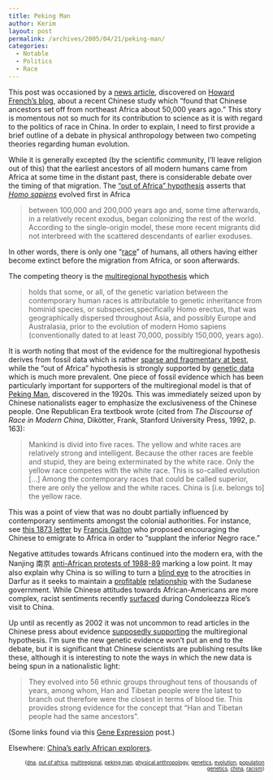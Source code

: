 ```yaml
---
title: Peking Man
author: Kerim
layout: post
permalink: /archives/2005/04/21/peking-man/
categories:
  - Notable
  - Politics
  - Race
---
```

This post was occasioned by a <a href="http://english.people.com.cn/200504/20/eng20050420_181979.html" onclick="_gaq.push(['_trackEvent', 'outbound-article', 'http://english.people.com.cn/200504/20/eng20050420_181979.html', 'news article']);" >news article</a>, discovered on <a href="http://www.howardwfrench.com/archives/2005/04/21/beijing_acknowledges_chinese_like_everyone_else_originated_in_africa/" onclick="_gaq.push(['_trackEvent', 'outbound-article', 'http://www.howardwfrench.com/archives/2005/04/21/beijing_acknowledges_chinese_like_everyone_else_originated_in_africa/', 'Howard French&#8217;s blog']);" >Howard French&#8217;s blog</a>, about a recent Chinese study which &#8220;found that Chinese ancestors set off from northeast Africa about 50,000 years ago.&#8221; This story is momentous not so much for its contribution to science as it is with regard to the politics of race in China. In order to explain, I need to first provide a brief outline of a debate in physical anthropology between two competing theories regarding human evolution.

While it is generally excepted (by the scientific community, I&#8217;ll leave religion out of this) that the earliest ancestors of all modern humans came from Africa at some time in the distant past, there is considerable debate over the timing of that migration. The <a href="http://en.wikipedia.org/wiki/Single-origin_hypothesis" onclick="_gaq.push(['_trackEvent', 'outbound-article', 'http://en.wikipedia.org/wiki/Single-origin_hypothesis', '&#8220;out of Africa&#8221; hypothesis']);" >&#8220;out of Africa&#8221; hypothesis</a> asserts that *<a href="http://en.wikipedia.org/wiki/Homo_sapiens" onclick="_gaq.push(['_trackEvent', 'outbound-article', 'http://en.wikipedia.org/wiki/Homo_sapiens', 'Homo sapiens']);" >Homo sapiens</a>* evolved first in Africa

> between 100,000 and 200,000 years ago and, some time afterwards, in a relatively recent exodus, began colonizing the rest of the world. According to the single-origin model, these more recent migrants did not interbreed with the scattered descendants of earlier exoduses.

In other words, there is only one &#8220;<a href="http://test.oxus.net/archives/2005/03/16/race/" onclick="_gaq.push(['_trackEvent', 'outbound-article', 'http://test.oxus.net/archives/2005/03/16/race/', 'race']);" >race</a>&#8221; of humans, all others having either become extinct before the migration from Africa, or soon afterwards.

The competing theory is the <a href="http://en.wikipedia.org/wiki/Multiregional_hypothesis" onclick="_gaq.push(['_trackEvent', 'outbound-article', 'http://en.wikipedia.org/wiki/Multiregional_hypothesis', 'multiregional hypothesis']);" >multiregional hypothesis</a> which

> holds that some, or all, of the genetic variation between the contemporary human races is attributable to genetic inheritance from hominid species, or subspecies,specifically Homo erectus, that was geographically dispersed throughout Asia, and possibly Europe and Australasia, prior to the evolution of modern Homo sapiens (conventionally dated to at least 70,000, possibly 150,000, years ago).

It is worth noting that most of the evidence for the multiregional hypothesis derives from fossil data which is rather <a href="http://geowords.com/histbooknetscape/f24.htm" onclick="_gaq.push(['_trackEvent', 'outbound-article', 'http://geowords.com/histbooknetscape/f24.htm', 'sparse and fragmentary at best']);" >sparse and fragmentary at best</a>, while the &#8220;out of Africa&#8221; hypothesis is strongly supported by <a href="http://test.oxus.net/archives/2005/04/14/ancestors/" onclick="_gaq.push(['_trackEvent', 'outbound-article', 'http://test.oxus.net/archives/2005/04/14/ancestors/', 'genetic data']);" >genetic data</a> which is much more prevalent. One piece of fossil evidence which has been particularly important for supporters of the multiregional model is that of <a href="http://en.wikipedia.org/wiki/Peking_Man" onclick="_gaq.push(['_trackEvent', 'outbound-article', 'http://en.wikipedia.org/wiki/Peking_Man', 'Peking Man']);" >Peking Man</a>, discovered in the 1920s. This was immediately seized upon by Chinese nationalists eager to emphasize the exclusiveness of the Chinese people. One Republican Era textbook wrote (cited from *The Discourse of Race in Modern China*, Dikötter, Frank, Stanford University Press, 1992, p. 163):

> Mankind is divid into five races. The yellow and white races are relatively strong and intelligent. Because the other races are feeble and stupid, they are being exterminated by the white race. Only the yellow race competes with the white race. This is so-called evolution [&#8230;] Among the contemporary races that could be called superior, there are only the yellow and the white races. China is [i.e. belongs to] the yellow race.

This was a point of view that was no doubt partially influenced by contemporary sentiments amongst the colonial authorities. For instance, see <a href="http://www.mugu.com/galton/letters/africa-for-chinese/AfricaForTheChinese.htm" onclick="_gaq.push(['_trackEvent', 'outbound-article', 'http://www.mugu.com/galton/letters/africa-for-chinese/AfricaForTheChinese.htm', 'this 1873 letter']);" >this 1873 letter</a> by <a href="http://en.wikipedia.org/wiki/Francis_Galton" onclick="_gaq.push(['_trackEvent', 'outbound-article', 'http://en.wikipedia.org/wiki/Francis_Galton', 'Francis Galton']);" >Francis Galton</a> who proposed encouraging the Chinese to emigrate to Africa in order to &#8220;supplant the inferior Negro race.&#8221;

Negative attitudes towards Africans continued into the modern era, with the Nanjing 南京 <a href="http://diaspora.northwestern.edu/cgi-bin/WebObjects/DiasporaX.woa/wa/displayArticle?atomid=711" onclick="_gaq.push(['_trackEvent', 'outbound-article', 'http://diaspora.northwestern.edu/cgi-bin/WebObjects/DiasporaX.woa/wa/displayArticle?atomid=711', 'anti-African protests of 1988-89']);" >anti-African protests of 1988-89</a> marking a low point. It may also explain why China is so willing to turn a <a href="http://www.brookings.edu/views/op-ed/cohenr/20040805.htm" onclick="_gaq.push(['_trackEvent', 'outbound-article', 'http://www.brookings.edu/views/op-ed/cohenr/20040805.htm', 'blind eye']);" >blind eye</a> to the atrocities in Darfur as it seeks to maintain a <a href="http://www.hrw.org/reports/2003/sudan1103/26.htm" onclick="_gaq.push(['_trackEvent', 'outbound-article', 'http://www.hrw.org/reports/2003/sudan1103/26.htm', 'profitable']);" >profitable</a> <a href="http://www.vitrade.com/china_sudan.htm" onclick="_gaq.push(['_trackEvent', 'outbound-article', 'http://www.vitrade.com/china_sudan.htm', 'relationship']);" >relationship</a> with the Sudanese government. While Chinese attitudes towards African-Americans are more complex, racist sentiments recently <a href="http://simonworld.mu.nu/archives/076861.php" onclick="_gaq.push(['_trackEvent', 'outbound-article', 'http://simonworld.mu.nu/archives/076861.php', 'surfaced']);" >surfaced</a> during Condoleezza Rice&#8217;s visit to China.

Up until as recently as 2002 it was not uncommon to read articles in the Chinese press about evidence <a href="http://www.china.org.cn/english/culture/45685.htm" onclick="_gaq.push(['_trackEvent', 'outbound-article', 'http://www.china.org.cn/english/culture/45685.htm', 'supposedly supporting']);" >supposedly supporting</a> the multiregional hypothesis. I&#8217;m sure the new genetic evidence won&#8217;t put an end to the debate, but it is significant that Chinese scientists are publishing results like these, although it is interesting to note the ways in which the new data is being spun in a nationalistic light:

> They evolved into 56 ethnic groups throughout tens of thousands of years, among whom, Han and Tibetan people were the latest to branch out therefore were the closest in terms of blood tie. This provides strong evidence for the concept that &#8220;Han and Tibetan people had the same ancestors&#8221;.

(Some links found via this <a href="http://www.gnxp.com/MT2/archives/001565.html" onclick="_gaq.push(['_trackEvent', 'outbound-article', 'http://www.gnxp.com/MT2/archives/001565.html', 'Gene Expression']);" >Gene Expression</a> post.)

Elsewhere: <a href="http://www.mirabilis.ca/archives/000520.html" onclick="_gaq.push(['_trackEvent', 'outbound-article', 'http://www.mirabilis.ca/archives/000520.html', 'China&#8217;s early African explorers']);" >China&#8217;s early African explorers</a>.

<div style="text-align:right;">
  <span style="font-size:x-small;">{<a href="http://technorati.com/tag/dna" onclick="_gaq.push(['_trackEvent', 'outbound-article', 'http://technorati.com/tag/dna', 'dna']);"  rel="tag">dna</a>, <a href="http://technorati.com/tag/out of africa" onclick="_gaq.push(['_trackEvent', 'outbound-article', 'http://technorati.com/tag/out of africa', 'out of africa']);"  rel="tag">out of africa</a>, <a href="http://technorati.com/tag/multiregional" onclick="_gaq.push(['_trackEvent', 'outbound-article', 'http://technorati.com/tag/multiregional', 'multiregional']);"  rel="tag">multiregional</a>, <a href="http://technorati.com/tag/peking man" onclick="_gaq.push(['_trackEvent', 'outbound-article', 'http://technorati.com/tag/peking man', 'peking man']);"  rel="tag">peking man</a>, <a href="http://technorati.com/tag/physical anthropology" onclick="_gaq.push(['_trackEvent', 'outbound-article', 'http://technorati.com/tag/physical anthropology', 'physical anthropology']);"  rel="tag">physical anthropology</a>, <a href="http://technorati.com/tag/genetics" onclick="_gaq.push(['_trackEvent', 'outbound-article', 'http://technorati.com/tag/genetics', 'genetics']);"  rel="tag">genetics</a>, <a href="http://technorati.com/tag/evolution" onclick="_gaq.push(['_trackEvent', 'outbound-article', 'http://technorati.com/tag/evolution', 'evolution']);"  rel="tag">evolution</a>, <a href="http://technorati.com/tag/population genetics" onclick="_gaq.push(['_trackEvent', 'outbound-article', 'http://technorati.com/tag/population genetics', 'population genetics']);"  rel="tag">population genetics</a>, <a href="http://technorati.com/tag/china" onclick="_gaq.push(['_trackEvent', 'outbound-article', 'http://technorati.com/tag/china', 'china']);"  rel="tag">china</a>, <a href="http://technorati.com/tag/racism" onclick="_gaq.push(['_trackEvent', 'outbound-article', 'http://technorati.com/tag/racism', 'racism']);"  rel="tag">racism</a>}</span>



